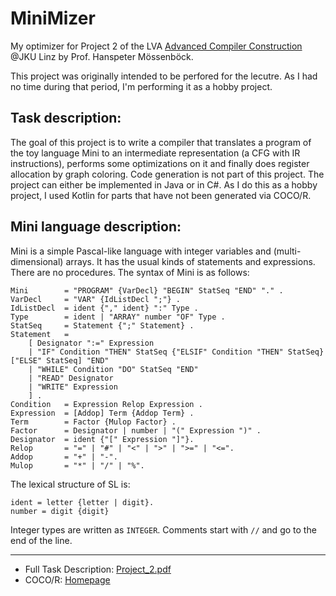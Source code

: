 # MiniMizer
My optimizer for Project 2 of the LVA [Advanced Compiler Construction](https://ssw.jku.at/Teaching/Lectures/ACC/) @JKU Linz by Prof. Hanspeter Mössenböck.

This project was originally intended to be perfored for the lecutre. As I had no time during that period, I'm performing it as a hobby project.

## Task description:
The goal of this project is to write a compiler that translates a program of the toy language Mini
to an intermediate representation (a CFG with IR instructions), performs some optimizations
on it and finally does register allocation by graph coloring. Code generation is not part of this
project. The project can either be implemented in Java or in C#. As I do this as a hobby project, I used Kotlin for parts that have not been generated via COCO/R.

## Mini language description:
Mini is a simple Pascal-like language with integer variables and (multi-dimensional) arrays. It
has the usual kinds of statements and expressions. There are no procedures. The syntax of Mini
is as follows:
```
Mini        = "PROGRAM" {VarDecl} "BEGIN" StatSeq "END" "." .
VarDecl     = "VAR" {IdListDecl ";"} .
IdListDecl  = ident {"," ident} ":" Type .
Type        = ident | "ARRAY" number "OF" Type .
StatSeq     = Statement {";" Statement} .
Statement   =
    [ Designator ":=" Expression
    | "IF" Condition "THEN" StatSeq {"ELSIF" Condition "THEN" StatSeq} ["ELSE" StatSeq] "END"
    | "WHILE" Condition "DO" StatSeq "END"
    | "READ" Designator
    | "WRITE" Expression
    ] .
Condition   = Expression Relop Expression .
Expression  = [Addop] Term {Addop Term} .
Term        = Factor {Mulop Factor} .
Factor      = Designator | number | "(" Expression ")" .
Designator  = ident {"[" Expression "]"}.
Relop       = "=" | "#" | "<" | ">" | ">=" | "<=".
Addop       = "+" | "-".
Mulop       = "*" | "/" | "%".
```

The lexical structure of SL is:
```
ident = letter {letter | digit}.
number = digit {digit}
```

Integer types are written as `INTEGER`. Comments start with `//` and go to the end of the line.

---
* Full Task Description: [Project_2.pdf](https://ssw.jku.at/Teaching/Lectures/ACC/Project_2.pdf)
* COCO/R: [Homepage](https://ssw.jku.at/Research/Projects/Coco/)
